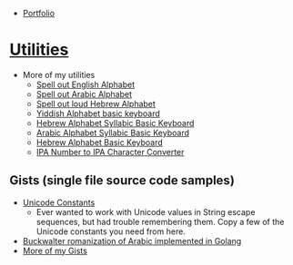 - [Portfolio](https://elsanussi-s-mneina.github.io/)
# [Utilities](https://elsanussi-s-mneina.github.io/u/)
- More of my utilities
   - [Spell out English Alphabet](https://elsanussi-s-mneina.github.io/english-alphabet-audio-speller/) 
   - [Spell out Arabic Alphabet](https://elsanussi-s-mneina.github.io/arabic-alphabet-audio-speller-html-js/)
   - [Spell out loud Hebrew Alphabet](https://elsanussi-s-mneina.github.io/hebrew-alphabet-audio-speller-html-js/) 
   - [Yiddish Alphabet basic keyboard](https://elsanussi-s-mneina.github.io/yiddish-alphabet-basic-keyboard-html-js/)
   - [Hebrew Alphabet Syllabic Basic Keyboard](https://elsanussi-s-mneina.github.io/hebrew-alphabet-syllabic-keyboard-html-js/)
   - [Arabic Alphabet Syllabic Basic Keyboard](https://elsanussi-s-mneina.github.io/arabic-alphabet-basic-syllabic-keyboard-html-js/)
   - [Hebrew Alphabet Basic Keyboard](https://elsanussi-s-mneina.github.io/hebrew-alphabet-basic-keyboard-html-js/)
   - [IPA Number to IPA Character Converter](https://elsanussi-s-mneina.github.io/ipa-numbers-in-elm/)

## Gists (single file source code samples)
- [Unicode Constants](https://gist.github.com/elsanussi-s-mneina/de4fdbf4edc9993b3b9036eb0de242cd)
   - Ever wanted to work with Unicode values in String escape sequences, but had trouble remembering them. Copy a few of the Unicode constants you need from here.
- [Buckwalter romanization of Arabic implemented in Golang](https://gist.github.com/elsanussi-s-mneina/5a3033b4e2905c895908d22ba7092124) 
- [More of my Gists](https://gist.github.com/elsanussi-s-mneina)
